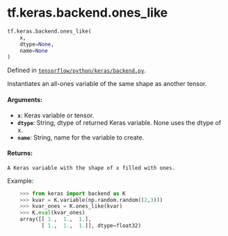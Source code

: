 <div itemscope itemtype="http://developers.google.com/ReferenceObject">
<meta itemprop="name" content="tf.keras.backend.ones_like" />
<meta itemprop="path" content="Stable" />
</div>

# tf.keras.backend.ones_like

``` python
tf.keras.backend.ones_like(
    x,
    dtype=None,
    name=None
)
```



Defined in [`tensorflow/python/keras/backend.py`](/code/stable/tensorflow/python/keras/backend.py).

Instantiates an all-ones variable of the same shape as another tensor.

#### Arguments:

* <b>`x`</b>: Keras variable or tensor.
* <b>`dtype`</b>: String, dtype of returned Keras variable.
         None uses the dtype of x.
* <b>`name`</b>: String, name for the variable to create.


#### Returns:

    A Keras variable with the shape of x filled with ones.

Example:
```python
    >>> from keras import backend as K
    >>> kvar = K.variable(np.random.random((2,3)))
    >>> kvar_ones = K.ones_like(kvar)
    >>> K.eval(kvar_ones)
    array([[ 1.,  1.,  1.],
           [ 1.,  1.,  1.]], dtype=float32)
```
